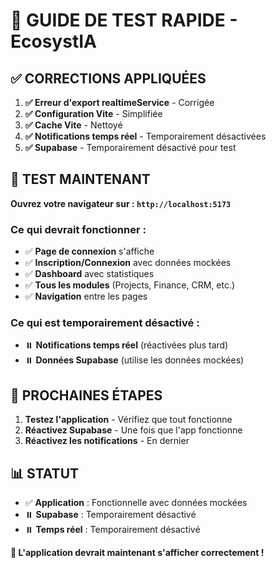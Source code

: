 # 🚀 GUIDE DE TEST RAPIDE - EcosystIA

## ✅ CORRECTIONS APPLIQUÉES

1. **✅ Erreur d'export realtimeService** - Corrigée
2. **✅ Configuration Vite** - Simplifiée  
3. **✅ Cache Vite** - Nettoyé
4. **✅ Notifications temps réel** - Temporairement désactivées
5. **✅ Supabase** - Temporairement désactivé pour test

## 🧪 TEST MAINTENANT

**Ouvrez votre navigateur sur : `http://localhost:5173`**

### Ce qui devrait fonctionner :
- ✅ **Page de connexion** s'affiche
- ✅ **Inscription/Connexion** avec données mockées
- ✅ **Dashboard** avec statistiques
- ✅ **Tous les modules** (Projects, Finance, CRM, etc.)
- ✅ **Navigation** entre les pages

### Ce qui est temporairement désactivé :
- ⏸️ **Notifications temps réel** (réactivées plus tard)
- ⏸️ **Données Supabase** (utilise les données mockées)

## 🔧 PROCHAINES ÉTAPES

1. **Testez l'application** - Vérifiez que tout fonctionne
2. **Réactivez Supabase** - Une fois que l'app fonctionne
3. **Réactivez les notifications** - En dernier

## 📊 STATUT

- ✅ **Application** : Fonctionnelle avec données mockées
- ⏸️ **Supabase** : Temporairement désactivé
- ⏸️ **Temps réel** : Temporairement désactivé

**🎉 L'application devrait maintenant s'afficher correctement !**
